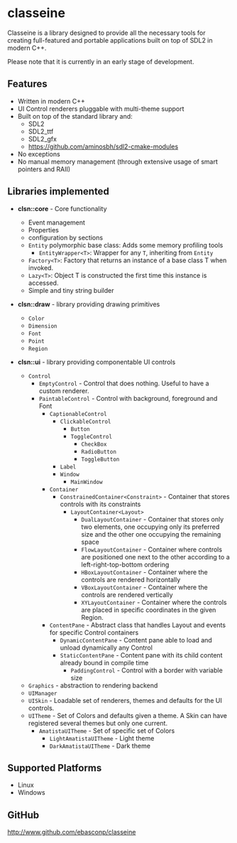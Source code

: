 # classeine

Classeine is a library designed to provide all the necessary tools for creating full-featured and portable applications built on top of SDL2 in modern C++.

Please note that it is currently in an early stage of development.

## Features
* Written in modern C++
* UI Control renderers pluggable with multi-theme support
* Built on top of the standard library and:
  * SDL2
  * SDL2_ttf
  * SDL2_gfx
  * https://github.com/aminosbh/sdl2-cmake-modules
* No exceptions
* No manual memory management (through extensive usage of smart pointers and RAII)

## Libraries implemented

* **clsn::core** - Core functionality
  * Event management
  * Properties
  * configuration by sections
  * `Entity` polymorphic base class: Adds some memory profiling tools
    * `EntityWrapper<T>`: Wrapper for any `T`, inheriting from `Entity`
  * `Factory<T>`: Factory that returns an instance of a base class T when invoked.
  * `Lazy<T>`: Object T is constructed the first time this instance is accessed.
  * Simple and tiny string builder
  
* **clsn::draw** - library providing drawing primitives
  * `Color`
  * `Dimension`
  * `Font`
  * `Point`
  * `Region`
  
* **clsn::ui** - library providing componentable UI controls
  * `Control`
    * `EmptyControl` - Control that does nothing. Useful to have a custom renderer. 
    * `PaintableControl` - Control with background, foreground and Font 
      * `CaptionableControl`
        * `ClickableControl`
          * `Button` 
          * `ToggleControl`
            * `CheckBox` 
            * `RadioButton`
            * `ToggleButton`
        * `Label` 
        * `Window`
          * `MainWindow`
      * `Container`
        * `ConstrainedContainer<Constraint>` - Container that stores controls with its constraints
          * `LayoutContainer<Layout>`
            * `DualLayoutContainer` - Container that stores only two elements, one occupying only its preferred size and the other one occupying
              the remaining space
            * `FlowLayoutContainer` - Container where controls are positioned one next to the other according to a left-right-top-bottom ordering
            * `HBoxLayoutContainer` - Container where the controls are rendered horizontally
            * `VBoxLayoutContainer` - Container where the controls are rendered vertically
            * `XYLayoutContainer` - Container where the controls are placed in specific coordinates in the given Region.
      * `ContentPane` - Abstract class that handles Layout and events for specific Control containers
        * `DynamicContentPane` - Content pane able to load and unload dynamically any Control
        * `StaticContentPane` - Content pane with its child content already bound in compile time
          * `PaddingControl` - Control with a border with variable size
  * `Graphics` - abstraction to rendering backend
  * `UIManager`
  * `UISkin` - Loadable set of renderers, themes and defaults for the UI controls.
  * `UITheme` - Set of Colors and defaults given a theme. A Skin can have registered several themes but only one current.
    * `AmatistaUITheme` - Set of specific set of Colors
      * `LightAmatistaUITheme` - Light theme
      * `DarkAmatistaUITheme` - Dark theme

## Supported Platforms
  * Linux
  * Windows

## GitHub 

http://www.github.com/ebasconp/classeine

